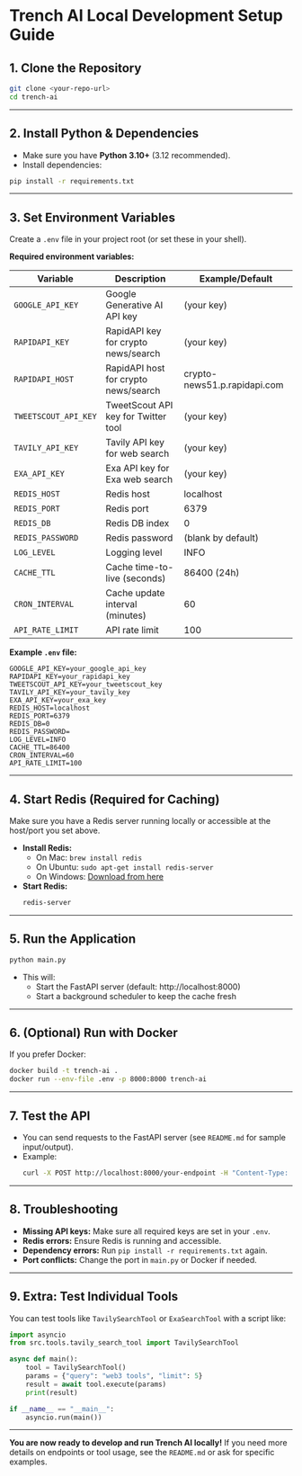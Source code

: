 # Trench AI Local Development Setup Guide

## 1. Clone the Repository

```sh
git clone <your-repo-url>
cd trench-ai
```

---

## 2. Install Python & Dependencies

- Make sure you have **Python 3.10+** (3.12 recommended).
- Install dependencies:

```sh
pip install -r requirements.txt
```

---

## 3. Set Environment Variables

Create a `.env` file in your project root (or set these in your shell).

**Required environment variables:**

| Variable              | Description                                      | Example/Default                      |
|-----------------------|--------------------------------------------------|--------------------------------------|
| `GOOGLE_API_KEY`      | Google Generative AI API key                     | (your key)                           |
| `RAPIDAPI_KEY`        | RapidAPI key for crypto news/search              | (your key)                           |
| `RAPIDAPI_HOST`       | RapidAPI host for crypto news/search             | crypto-news51.p.rapidapi.com         |
| `TWEETSCOUT_API_KEY`  | TweetScout API key for Twitter tool              | (your key)                           |
| `TAVILY_API_KEY`      | Tavily API key for web search                    | (your key)                           |
| `EXA_API_KEY`         | Exa API key for Exa web search                   | (your key)                           |
| `REDIS_HOST`          | Redis host                                       | localhost                            |
| `REDIS_PORT`          | Redis port                                       | 6379                                 |
| `REDIS_DB`            | Redis DB index                                   | 0                                    |
| `REDIS_PASSWORD`      | Redis password                                   | (blank by default)                   |
| `LOG_LEVEL`           | Logging level                                    | INFO                                 |
| `CACHE_TTL`           | Cache time-to-live (seconds)                     | 86400 (24h)                          |
| `CRON_INTERVAL`       | Cache update interval (minutes)                  | 60                                   |
| `API_RATE_LIMIT`      | API rate limit                                   | 100                                  |

**Example `.env` file:**
```
GOOGLE_API_KEY=your_google_api_key
RAPIDAPI_KEY=your_rapidapi_key
TWEETSCOUT_API_KEY=your_tweetscout_key
TAVILY_API_KEY=your_tavily_key
EXA_API_KEY=your_exa_key
REDIS_HOST=localhost
REDIS_PORT=6379
REDIS_DB=0
REDIS_PASSWORD=
LOG_LEVEL=INFO
CACHE_TTL=86400
CRON_INTERVAL=60
API_RATE_LIMIT=100
```

---

## 4. Start Redis (Required for Caching)

Make sure you have a Redis server running locally or accessible at the host/port you set above.

- **Install Redis:**  
  - On Mac: `brew install redis`
  - On Ubuntu: `sudo apt-get install redis-server`
  - On Windows: [Download from here](https://github.com/microsoftarchive/redis/releases)
- **Start Redis:**  
  ```sh
  redis-server
  ```

---

## 5. Run the Application

```sh
python main.py
```

- This will:
  - Start the FastAPI server (default: http://localhost:8000)
  - Start a background scheduler to keep the cache fresh

---

## 6. (Optional) Run with Docker

If you prefer Docker:

```sh
docker build -t trench-ai .
docker run --env-file .env -p 8000:8000 trench-ai
```

---

## 7. Test the API

- You can send requests to the FastAPI server (see `README.md` for sample input/output).
- Example:
  ```sh
  curl -X POST http://localhost:8000/your-endpoint -H "Content-Type: application/json" -d '{"query": "web3 tools"}'
  ```

---

## 8. Troubleshooting

- **Missing API keys:** Make sure all required keys are set in your `.env`.
- **Redis errors:** Ensure Redis is running and accessible.
- **Dependency errors:** Run `pip install -r requirements.txt` again.
- **Port conflicts:** Change the port in `main.py` or Docker if needed.

---

## 9. Extra: Test Individual Tools

You can test tools like `TavilySearchTool` or `ExaSearchTool` with a script like:

```python
import asyncio
from src.tools.tavily_search_tool import TavilySearchTool

async def main():
    tool = TavilySearchTool()
    params = {"query": "web3 tools", "limit": 5}
    result = await tool.execute(params)
    print(result)

if __name__ == "__main__":
    asyncio.run(main())
```

---

**You are now ready to develop and run Trench AI locally!**
If you need more details on endpoints or tool usage, see the `README.md` or ask for specific examples.
